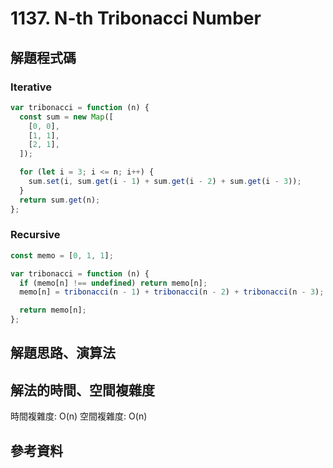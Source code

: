 # 1137. N-th Tribonacci Number

## 解題程式碼

### Iterative

```javascript
var tribonacci = function (n) {
  const sum = new Map([
    [0, 0],
    [1, 1],
    [2, 1],
  ]);

  for (let i = 3; i <= n; i++) {
    sum.set(i, sum.get(i - 1) + sum.get(i - 2) + sum.get(i - 3));
  }
  return sum.get(n);
};
```

### Recursive

```javascript
const memo = [0, 1, 1];

var tribonacci = function (n) {
  if (memo[n] !== undefined) return memo[n];
  memo[n] = tribonacci(n - 1) + tribonacci(n - 2) + tribonacci(n - 3);

  return memo[n];
};
```

## 解題思路、演算法

## 解法的時間、空間複雜度

時間複雜度: O(n)
空間複雜度: O(n)

## 參考資料
